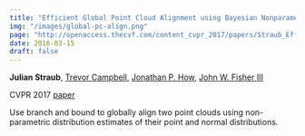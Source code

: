 ```yaml
---
title: "Efficient Global Point Cloud Alignment using Bayesian Nonparametric Mixtures"
img: "/images/global-pc-align.png"
page: "http://openaccess.thecvf.com/content_cvpr_2017/papers/Straub_Efficient_Global_Point_CVPR_2017_paper.pdf"
date: 2016-03-15
draft: false
---
```

**Julian Straub**, 
[Trevor Campbell](https://trevorcampbell.me), 
[Jonathan P. How](https://aeroastro.mit.edu/people/jonathan-p-how), 
[John W. Fisher III](https://sli.csail.mit.edu/people/johnfisher)

CVPR 2017
[paper](http://openaccess.thecvf.com/content_cvpr_2017/papers/Straub_Efficient_Global_Point_CVPR_2017_paper.pdf)

Use branch and bound to globally align two point clouds using non-parametric distribution estimates of their point and normal distributions.
